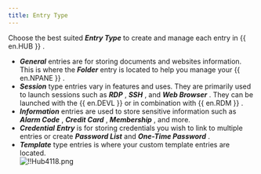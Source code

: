 ```yaml
---
title: Entry Type
---
```

Choose the best suited ***Entry Type*** to create and manage each entry in {{ en.HUB }} .  

* ***General***    entries are for storing documents and websites information. This is where the ***Folder*** entry is located to help you manage your {{ en.NPANE }} .  
* ***Session*** type entries vary in features and uses. They are primarily used to launch sessions such as ***RDP*** , ***SSH*** , and ***Web Browser*** . They can be launched with the {{ en.DEVL }} or in combination with {{ en.RDM }} .  
* ***Information***    entries are used to store sensitive information such as ***Alarm Code*** , ***Credit Card*** , ***Membership*** , and more.  
* ***Credential***    ***Entry*** is for storing credentials you wish to link to multiple entries or create ***Password List*** and ***One-Time Password*** .  
* ***Template*** type entries is where your custom template entries are located.  
![!!Hub4118.png](https://webdevolutions.azureedge.net/docs/en/hub/Hub4118.png) 

